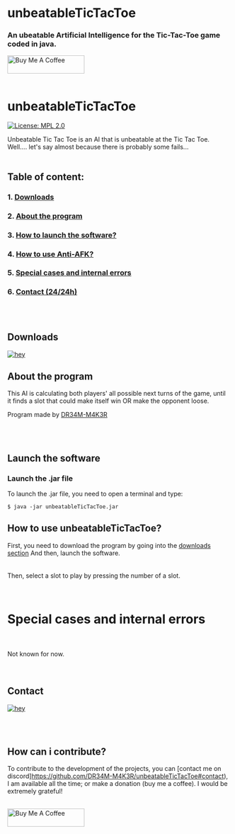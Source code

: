 # unbeatableTicTacToe
### An ubeatable Artificial Intelligence for the Tic-Tac-Toe game coded in java.


<!-- This Source Code Form is subject to the terms of the Mozilla Public
   - License, v. 2.0. If a copy of the MPL was not distributed with this
   - file, You can obtain one at https://mozilla.org/MPL/2.0/. 
   - Creator: DR34M-M4K3R#7751-->




<a href="https://www.buymeacoffee.com/DR34MM4K3R" target="_blank"><img src="https://cdn.buymeacoffee.com/buttons/default-green.png" alt="Buy Me A Coffee" height="41" width="174"></a>
<br/><br/>
# unbeatableTicTacToe
[![License: MPL 2.0](https://img.shields.io/badge/License-MPL%202.0-orange.svg?style=for-the-badge&logo=mozilla)](https://www.mozilla.org/en-US/MPL/)

Unbeatable Tic Tac Toe is an AI that is unbeatable at the Tic Tac Toe.<br/>
Well.... let's say almost because there is probably some fails...
<br/><br/>
## Table of content:<br/>
### 1. [Downloads](https://github.com/DR34M-M4K3R/unbeatableTicTacToe#downloads)<br/>
### 2. [About the program](https://github.com/DR34M-M4K3R/unbeatableTicTacToe#about-the-program)<br/>
### 3. [How to launch the software?](https://github.com/DR34M-M4K3R/unbeatableTicTacToe#launch-the-software)
### 4. [How to use Anti-AFK?](https://github.com/DR34M-M4K3R/AunbeatableTicTacToe#how-to-use-anti-afk-kick-for-all-games)
### 5. [Special cases and internal errors](https://github.com/DR34M-M4K3R/unbeatableTicTacToe#special-cases-and-internal-errors)
### 6. [Contact (24/24h)](https://github.com/DR34M-M4K3R/unbeatableTicTacToe#contact)

<br/><br/>
## Downloads

[![hey](https://img.shields.io/badge/Download%20.jar-181717?style=for-the-badge&color=red&logo=java)]()


## About the program
This AI is calculating both players' all possible next turns of the game, until it finds a slot that could make itself win OR make the opponent loose.</p>
Program made by [DR34M-M4K3R](https://github.com/DR34M-M4K3R)</p>
</p>


</p>

<br/><br/>

## Launch the software

### Launch the .jar file
To launch the .jar file, you need to open a terminal and type:
```
$ java -jar unbeatableTicTacToe.jar
```

## How to use unbeatableTicTacToe?
First, you need to download the program by going into the [downloads section](https://github.com/DR34M-M4K3R/unbeatableTicTacToe#downloads) And then, launch the software.
<br/>
<br/>
<br/>
Then, select a slot to play by pressing the number of a slot.
<br/><br/><br/>
# Special cases and internal errors
<br/><br/>
Not known for now.
<br/><br/><br/>


## Contact
[![hey](https://img.shields.io/badge/Contact%20me%20on%20discord-181717?style=for-the-badge&logo=discord)](https://discord.com/users/725672294692945991)

<br/><br/>
## How can i contribute?
To contribute to the development of the projects, you can [contact me on discord]https://github.com/DR34M-M4K3R/unbeatableTicTacToe#contact), I am available all the time; or make a donation (buy me a coffee). I would be extremely grateful!

<br/>
<a href="https://www.buymeacoffee.com/DR34MM4K3R" target="_blank"><img src="https://cdn.buymeacoffee.com/buttons/default-green.png" alt="Buy Me A Coffee" height="41" width="174"></a>
